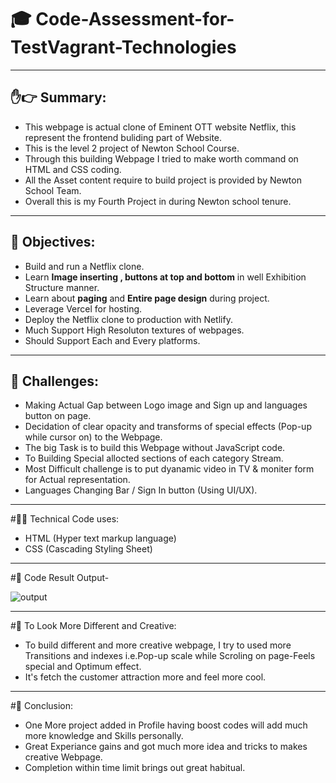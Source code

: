 # 🎓 Code-Assessment-for-TestVagrant-Technologies

----------------------------------------------------------------------------------------------------------------------------------------------------------------
## ✋👉 Summary:

* This webpage is actual clone of Eminent OTT website Netflix, this represent the frontend buliding part of Website.
* This is the level 2 project of Newton School Course.
* Through this building Webpage I tried to make worth command on HTML and CSS coding.
* All the Asset content require to build project is provided by Newton School Team.
* Overall this is my Fourth Project in during Newton school tenure.

----------------------------------------------------------------------------------------------------------------------------------------------------------------
## 🎯 Objectives:

* Build and run a Netflix clone.
* Learn **Image inserting , buttons at top and bottom** in well Exhibition Structure manner.
* Learn about **paging** and **Entire page design** during project.
* Leverage Vercel for hosting.
* Deploy the Netflix clone to production with Netlify.
* Much Support High Resoluton textures of webpages.
* Should Support Each and Every platforms.
--------------------------------------------------------------------------------------------------------------------------------------------------------------------

## 🦄 Challenges:

* Making Actual Gap between Logo image and Sign up and languages button on page.
* Decidation of clear opacity and transforms of special effects (Pop-up while cursor on) to the Webpage.
* The big Task is to build this Webpage without JavaScript code.
* To Building Special allocted sections of each category Stream.
* Most Difficult challenge is to put dyanamic video in TV & moniter form for Actual representation.
* Languages Changing Bar / Sign In button (Using UI/UX).

-------------------------------------------------------------------------------------------------------------------------------------------------------------------

#👩‍💻 Technical Code uses:

* HTML (Hyper text markup language)
* CSS  (Cascading Styling Sheet)

------------------------------------------------------------------------------------------------------------------------------------------------------------------

#🔗 Code Result Output-

![output](https://user-images.githubusercontent.com/116249218/203481130-2cc2269d-3f87-493d-808e-c13838b95229.PNG)

------------------------------------------------------------------------------------------------------------------------------------------------------------------

#👀 To Look More Different and Creative: 

* To build different and more creative webpage, I try to used more Transitions and indexes i.e.Pop-up scale while Scroling on page-Feels special and Optimum effect.
* It's fetch the customer attraction more and feel more cool.

------------------------------------------------------------------------------------------------------------------------------------------------------------------

#🙂 Conclusion:

* One More project added in Profile having boost codes will add much more knowledge and Skills personally.
* Great Experiance gains and got much more idea and tricks to makes creative Webpage.
* Completion within time limit brings out great habitual.

 
